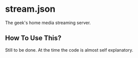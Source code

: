 # stream.json

The geek's home media streaming server.


## How To Use This?

Still to be done. At the time the code is almost self explanatory.
